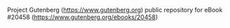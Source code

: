 Project Gutenberg (https://www.gutenberg.org) public repository for eBook #20458 (https://www.gutenberg.org/ebooks/20458)
